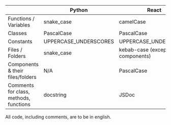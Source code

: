 |  | Python  | React  |   |   |
|----------|---|---|---|---|
|     Functions / Variables     | snake_case  | camelCase |   |   |
|     Classes     | PascalCase  |  PascalCase |   |   |
|     Constants     | UPPERCASE_UNDERSCORES  | UPPERCASE_UNDERSCORES  |   |   |
|     Files / Folders     | snake_case | kebab-case (except React components)  |   |   |
|     Components & their files/folders | N/A  | PascalCase  |   |   |
|  Comments for class, methods, functions | docstring | JSDoc  |   |   |

All code, including comments, are to be in english.
